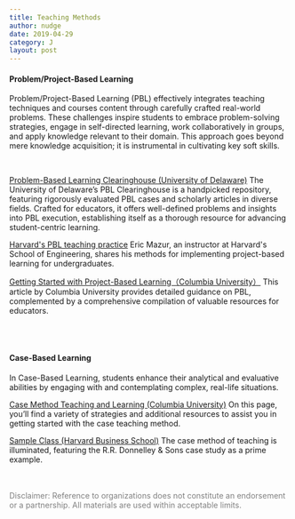 ```yaml
---
title: Teaching Methods
author: nudge
date: 2019-04-29
category: J
layout: post
---
```



#### Problem/Project-Based Learning

Problem/Project-Based Learning (PBL) effectively integrates teaching techniques and courses content through carefully crafted real-world problems. These challenges inspire students to embrace problem-solving strategies, engage in self-directed learning, work collaboratively in groups, and apply knowledge relevant to their domain. This approach goes beyond mere knowledge acquisition; it is instrumental in cultivating key soft skills.

<br>

[Problem-Based Learning Clearinghouse (University of Delaware)](https://itue.udel.edu/pbl/problems/) The University of Delaware’s PBL Clearinghouse is a handpicked repository, featuring rigorously evaluated PBL cases and scholarly articles in diverse fields. Crafted for educators, it offers well-defined problems and insights into PBL execution, establishing itself as a thorough resource for advancing student-centric learning.
<br>

[Harvard's PBL teaching practice](https://instructionalmoves.gse.harvard.edu/project-based-learning) Eric Mazur, an instructor at Harvard's School of Engineering, shares his methods for implementing project-based learning for undergraduates.
<br>

[Getting Started with Project-Based Learning（Columbia University）](https://ctl.columbia.edu/resources-and-technology/resources/project-based-learning/) This article by Columbia University provides detailed guidance on PBL, complemented by a comprehensive compilation of valuable resources for educators.

<br>
<br>

#### Case-Based Learning 


In Case-Based Learning, students enhance their analytical and evaluative abilities by engaging with and contemplating complex, real-life situations.
<br>

[Case Method Teaching and Learning (Columbia University)](https://ctl.columbia.edu/resources-and-technology/resources/case-method/)
On this page, you’ll find a variety of strategies and additional resources to assist you in getting started with the case teaching method.
<br>

[Sample Class (Harvard Business School)](https://www.hbs.edu/teaching/case-method/Pages/sample-class.aspx)
The case method of teaching is illuminated, featuring the R.R. Donnelley & Sons case study as a prime example.
<br>


<br>
<br>
<span style="color: gray">Disclaimer: Reference to organizations does not constitute an endorsement or a partnership. All materials are used within acceptable limits.</span>

